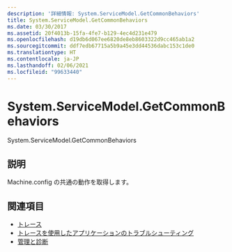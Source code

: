 ```yaml
---
description: '詳細情報: System.ServiceModel.GetCommonBehaviors'
title: System.ServiceModel.GetCommonBehaviors
ms.date: 03/30/2017
ms.assetid: 20f4013b-15fa-4fe7-b129-4ec4d231e479
ms.openlocfilehash: d19db6d067ee6820de8eb8603322d9cc465ab1a2
ms.sourcegitcommit: ddf7edb67715a5b9a45e3dd44536dabc153c1de0
ms.translationtype: HT
ms.contentlocale: ja-JP
ms.lasthandoff: 02/06/2021
ms.locfileid: "99633440"
---
```

# <a name="systemservicemodelgetcommonbehaviors"></a>System.ServiceModel.GetCommonBehaviors

System.ServiceModel.GetCommonBehaviors  
  
## <a name="description"></a>説明  

 Machine.config の共通の動作を取得します。  
  
## <a name="see-also"></a>関連項目

- [トレース](index.md)
- [トレースを使用したアプリケーションのトラブルシューティング](using-tracing-to-troubleshoot-your-application.md)
- [管理と診断](../index.md)
